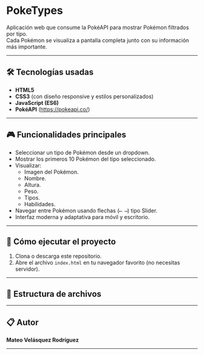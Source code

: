 # PokeTypes

Aplicación web que consume la PokéAPI para mostrar Pokémon filtrados por tipo.  
Cada Pokémon se visualiza a pantalla completa junto con su información más importante.

---

## 🛠 Tecnologías usadas

- **HTML5**
- **CSS3** (con diseño responsive y estilos personalizados)
- **JavaScript (ES6)**
- **PokéAPI** (https://pokeapi.co/)

---

## 🎮 Funcionalidades principales

- Seleccionar un tipo de Pokémon desde un dropdown.
- Mostrar los primeros 10 Pokémon del tipo seleccionado.
- Visualizar:
  - Imagen del Pokémon.
  - Nombre.
  - Altura.
  - Peso.
  - Tipos.
  - Habilidades.
- Navegar entre Pokémon usando flechas (`⟵ ⟶`) tipo Slider.
- Interfaz moderna y adaptativa para móvil y escritorio.

---

## 🚀 Cómo ejecutar el proyecto

1. Clona o descarga este repositorio.
2. Abre el archivo `index.html` en tu navegador favorito (no necesitas servidor).

---

## 📂 Estructura de archivos

---

## 📋 Autor

**Mateo Velásquez Rodríguez**

---
